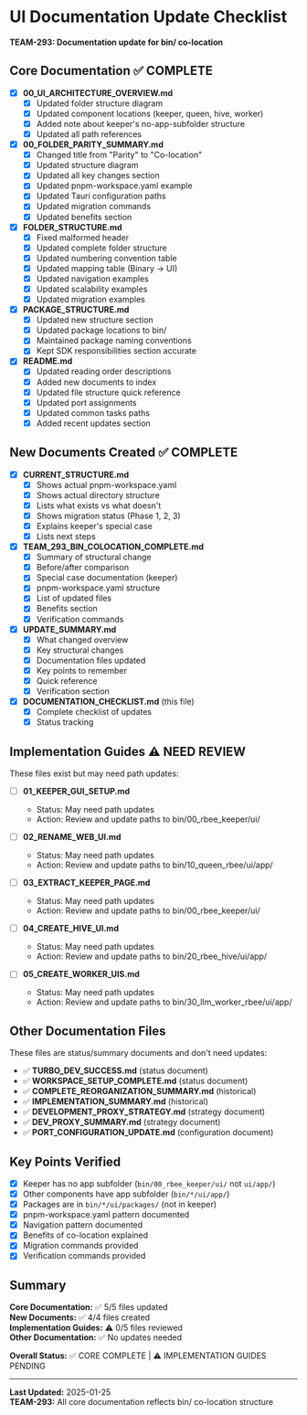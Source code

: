 # UI Documentation Update Checklist

**TEAM-293: Documentation update for bin/ co-location**

## Core Documentation ✅ COMPLETE

- [x] **00_UI_ARCHITECTURE_OVERVIEW.md**
  - [x] Updated folder structure diagram
  - [x] Updated component locations (keeper, queen, hive, worker)
  - [x] Added note about keeper's no-app-subfolder structure
  - [x] Updated all path references

- [x] **00_FOLDER_PARITY_SUMMARY.md**
  - [x] Changed title from "Parity" to "Co-location"
  - [x] Updated structure diagram
  - [x] Updated all key changes section
  - [x] Updated pnpm-workspace.yaml example
  - [x] Updated Tauri configuration paths
  - [x] Updated migration commands
  - [x] Updated benefits section

- [x] **FOLDER_STRUCTURE.md**
  - [x] Fixed malformed header
  - [x] Updated complete folder structure
  - [x] Updated numbering convention table
  - [x] Updated mapping table (Binary → UI)
  - [x] Updated navigation examples
  - [x] Updated scalability examples
  - [x] Updated migration examples

- [x] **PACKAGE_STRUCTURE.md**
  - [x] Updated new structure section
  - [x] Updated package locations to bin/
  - [x] Maintained package naming conventions
  - [x] Kept SDK responsibilities section accurate

- [x] **README.md**
  - [x] Updated reading order descriptions
  - [x] Added new documents to index
  - [x] Updated file structure quick reference
  - [x] Updated port assignments
  - [x] Updated common tasks paths
  - [x] Added recent updates section

## New Documents Created ✅ COMPLETE

- [x] **CURRENT_STRUCTURE.md**
  - [x] Shows actual pnpm-workspace.yaml
  - [x] Shows actual directory structure
  - [x] Lists what exists vs what doesn't
  - [x] Shows migration status (Phase 1, 2, 3)
  - [x] Explains keeper's special case
  - [x] Lists next steps

- [x] **TEAM_293_BIN_COLOCATION_COMPLETE.md**
  - [x] Summary of structural change
  - [x] Before/after comparison
  - [x] Special case documentation (keeper)
  - [x] pnpm-workspace.yaml structure
  - [x] List of updated files
  - [x] Benefits section
  - [x] Verification commands

- [x] **UPDATE_SUMMARY.md**
  - [x] What changed overview
  - [x] Key structural changes
  - [x] Documentation files updated
  - [x] Key points to remember
  - [x] Quick reference
  - [x] Verification section

- [x] **DOCUMENTATION_CHECKLIST.md** (this file)
  - [x] Complete checklist of updates
  - [x] Status tracking

## Implementation Guides ⚠️ NEED REVIEW

These files exist but may need path updates:

- [ ] **01_KEEPER_GUI_SETUP.md**
  - Status: May need path updates
  - Action: Review and update paths to bin/00_rbee_keeper/ui/

- [ ] **02_RENAME_WEB_UI.md**
  - Status: May need path updates
  - Action: Review and update paths to bin/10_queen_rbee/ui/app/

- [ ] **03_EXTRACT_KEEPER_PAGE.md**
  - Status: May need path updates
  - Action: Review and update paths to bin/00_rbee_keeper/ui/

- [ ] **04_CREATE_HIVE_UI.md**
  - Status: May need path updates
  - Action: Review and update paths to bin/20_rbee_hive/ui/app/

- [ ] **05_CREATE_WORKER_UIS.md**
  - Status: May need path updates
  - Action: Review and update paths to bin/30_llm_worker_rbee/ui/app/

## Other Documentation Files

These files are status/summary documents and don't need updates:

- ✅ **TURBO_DEV_SUCCESS.md** (status document)
- ✅ **WORKSPACE_SETUP_COMPLETE.md** (status document)
- ✅ **COMPLETE_REORGANIZATION_SUMMARY.md** (historical)
- ✅ **IMPLEMENTATION_SUMMARY.md** (historical)
- ✅ **DEVELOPMENT_PROXY_STRATEGY.md** (strategy document)
- ✅ **DEV_PROXY_SUMMARY.md** (strategy document)
- ✅ **PORT_CONFIGURATION_UPDATE.md** (configuration document)

## Key Points Verified

- [x] Keeper has no app subfolder (`bin/00_rbee_keeper/ui/` not `ui/app/`)
- [x] Other components have app subfolder (`bin/*/ui/app/`)
- [x] Packages are in `bin/*/ui/packages/` (not in keeper)
- [x] pnpm-workspace.yaml pattern documented
- [x] Navigation pattern documented
- [x] Benefits of co-location explained
- [x] Migration commands provided
- [x] Verification commands provided

## Summary

**Core Documentation:** ✅ 5/5 files updated  
**New Documents:** ✅ 4/4 files created  
**Implementation Guides:** ⚠️ 0/5 files reviewed  
**Other Documentation:** ✅ No updates needed

**Overall Status:** ✅ CORE COMPLETE | ⚠️ IMPLEMENTATION GUIDES PENDING

---

**Last Updated:** 2025-01-25  
**TEAM-293:** All core documentation reflects bin/ co-location structure
